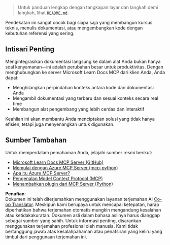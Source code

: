 <!--
CO_OP_TRANSLATOR_METADATA:
{
  "original_hash": "577394ece173bbc758150fd4bfbc13dd",
  "translation_date": "2025-06-21T14:19:53+00:00",
  "source_file": "09-CaseStudy/docs-mcp/README.md",
  "language_code": "id"
}
-->
> Untuk panduan lengkap dengan tangkapan layar dan langkah demi langkah, lihat [`README.md`](./solution/scenario3/README.md).

Pendekatan ini sangat cocok bagi siapa saja yang membangun kursus teknis, menulis dokumentasi, atau mengembangkan kode dengan kebutuhan referensi yang sering.

## Intisari Penting

Mengintegrasikan dokumentasi langsung ke dalam alat Anda bukan hanya soal kenyamanan—ini adalah perubahan besar untuk produktivitas. Dengan menghubungkan ke server Microsoft Learn Docs MCP dari klien Anda, Anda dapat:

- Menghilangkan perpindahan konteks antara kode dan dokumentasi Anda
- Mengambil dokumentasi yang terbaru dan sesuai konteks secara real time
- Membangun alat pengembang yang lebih cerdas dan interaktif

Keahlian ini akan membantu Anda menciptakan solusi yang tidak hanya efisien, tetapi juga menyenangkan untuk digunakan.

## Sumber Tambahan

Untuk memperdalam pemahaman Anda, jelajahi sumber resmi berikut:

- [Microsoft Learn Docs MCP Server (GitHub)](https://github.com/MicrosoftDocs/mcp)
- [Memulai dengan Azure MCP Server (mcp-python)](https://learn.microsoft.com/en-us/azure/developer/azure-mcp-server/get-started#create-the-python-app)
- [Apa itu Azure MCP Server?](https://learn.microsoft.com/en-us/azure/developer/azure-mcp-server/)
- [Pengenalan Model Context Protocol (MCP)](https://modelcontextprotocol.io/introduction)
- [Menambahkan plugin dari MCP Server (Python)](https://learn.microsoft.com/en-us/semantic-kernel/concepts/plugins/adding-mcp-plugins)

**Penafian**:  
Dokumen ini telah diterjemahkan menggunakan layanan terjemahan AI [Co-op Translator](https://github.com/Azure/co-op-translator). Meskipun kami berupaya untuk mencapai ketepatan, harap diperhatikan bahwa terjemahan otomatis mungkin mengandung kesalahan atau ketidakakuratan. Dokumen asli dalam bahasa aslinya harus dianggap sebagai sumber yang sahih. Untuk informasi penting, disarankan menggunakan terjemahan profesional oleh manusia. Kami tidak bertanggung jawab atas kesalahpahaman atau penafsiran yang keliru yang timbul dari penggunaan terjemahan ini.